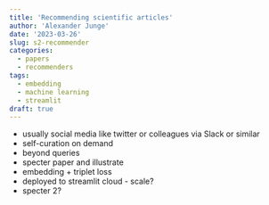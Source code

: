 ```yaml
---
title: 'Recommending scientific articles'
author: 'Alexander Junge'
date: '2023-03-26'
slug: s2-recommender
categories:
  - papers
  - recommenders
tags:
  - embedding
  - machine learning
  - streamlit
draft: true
---
```


- usually social media like twitter or colleagues via Slack or similar
- self-curation on demand
- beyond queries
- specter paper and illustrate
- embedding + triplet loss
- deployed to streamlit cloud - scale?
- specter 2?